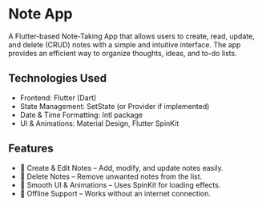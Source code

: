 # Note App

A Flutter-based Note-Taking App that allows users to create, read, update, and delete (CRUD) notes with a simple and intuitive interface. The app provides an efficient way to organize thoughts, ideas, and to-do lists.

## Technologies Used
- Frontend: Flutter (Dart)
- State Management: SetState (or Provider if implemented)
- Date & Time Formatting: Intl package
- UI & Animations: Material Design, Flutter SpinKit

## Features
- 📝 Create & Edit Notes – Add, modify, and update notes easily.
- 📂 Delete Notes – Remove unwanted notes from the list.
- 🎨 Smooth UI & Animations – Uses SpinKit for loading effects.
- 📌 Offline Support – Works without an internet connection.
